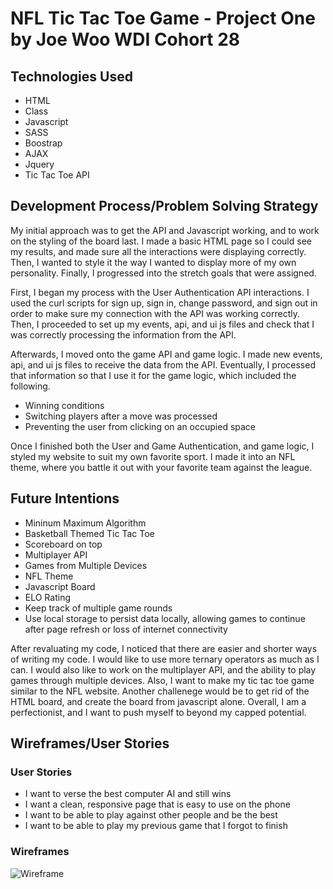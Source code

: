 # NFL Tic Tac Toe Game - Project One by Joe Woo WDI Cohort 28

## Technologies Used
- HTML
- Class
- Javascript
- SASS
- Boostrap
- AJAX
- Jquery
- Tic Tac Toe API

## Development Process/Problem Solving Strategy
My initial approach was to get the API and Javascript working, and to work on the styling of the board last. I made a basic HTML page so I could see my results, and made sure all the interactions were displaying correctly. Then, I wanted to style it the way I wanted to display more of my own personality. Finally, I progressed into the stretch goals that were assigned.

First, I began my process with the User Authentication API interactions. I used the curl scripts for sign up, sign in, change password, and sign out in order to make sure my connection with the API was working correctly. Then, I proceeded to set up my events, api, and ui js files and check that I was correctly processing the information from the API.

Afterwards, I moved onto the game API and game logic. I made new events, api, and ui js files to receive the data from the API. Eventually, I processed that information so that I use it for the game logic, which included the following.
  - Winning conditions
  - Switching players after a move was processed
  - Preventing the user from clicking on an occupied space

Once I finished both the User and Game Authentication, and game logic, I styled my website to suit my own favorite sport. I made it into an NFL theme, where you battle it out with your favorite team against the league.

## Future Intentions
- Mininum Maximum Algorithm
- Basketball Themed Tic Tac Toe
- Scoreboard on top
- Multiplayer API
- Games from Multiple Devices
- NFL Theme
- Javascript Board
- ELO Rating
- Keep track of multiple game rounds
- Use local storage to persist data locally, allowing games to continue after page refresh or loss of internet connectivity

After revaluating my code, I noticed that there are easier and shorter ways of writing my code. I would like to use more ternary operators as much as I can. I would also like to work on the multiplayer API, and the ability to play games through multiple devices. Also, I want to make my tic tac toe game similar to the NFL website. Another challenege would be to get rid of the HTML board, and create the board from javascript alone. Overall, I am a perfectionist, and I want to push myself to beyond my capped potential.

## Wireframes/User Stories
### User Stories
- I want to verse the best computer AI and still wins
- I want a clean, responsive page that is easy to use on the phone
- I want to be able to play against other people and be the best
- I want to be able to play my previous game that I forgot to finish

### Wireframes
![Wireframe](https://imgur.com/a/vMDOUdX)
